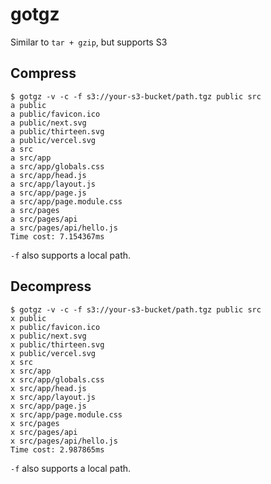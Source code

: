 # gotgz

Similar to `tar + gzip`, but supports S3

## Compress

```console
$ gotgz -v -c -f s3://your-s3-bucket/path.tgz public src
a public
a public/favicon.ico
a public/next.svg
a public/thirteen.svg
a public/vercel.svg
a src
a src/app
a src/app/globals.css
a src/app/head.js
a src/app/layout.js
a src/app/page.js
a src/app/page.module.css
a src/pages
a src/pages/api
a src/pages/api/hello.js
Time cost: 7.154367ms
```

`-f` also supports a local path.

## Decompress

```console
$ gotgz -v -c -f s3://your-s3-bucket/path.tgz public src
x public
x public/favicon.ico
x public/next.svg
x public/thirteen.svg
x public/vercel.svg
x src
x src/app
x src/app/globals.css
x src/app/head.js
x src/app/layout.js
x src/app/page.js
x src/app/page.module.css
x src/pages
x src/pages/api
x src/pages/api/hello.js
Time cost: 2.987865ms
```

`-f` also supports a local path.
